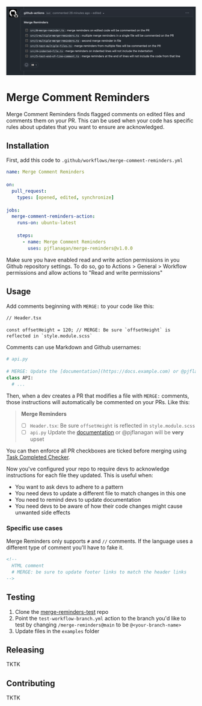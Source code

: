 ![Merge Comment Reminders PR Comment](https://github.com/pjflanagan/merge-reminders/blob/main/readme/comment.png?raw=true)

# Merge Comment Reminders

Merge Comment Reminders finds flagged comments on edited files and comments them on your PR.
This can be used when your code has specific rules about updates that you want to ensure are acknowledged.


## Installation

First, add this code to `.github/workflows/merge-comment-reminders.yml`

```yml
name: Merge Comment Reminders

on:
  pull_request:
    types: [opened, edited, synchronize]

jobs:
  merge-comment-reminders-action:
    runs-on: ubuntu-latest

    steps:
      - name: Merge Comment Reminders
        uses: pjflanagan/merge-reminders@v1.0.0
```

Make sure you have enabled read and write action permissions in you Github repository settings.
To do so, go to Actions > General > Workflow permissions and allow actions to "Read and write permissions"

## Usage

Add comments beginning with `MERGE:` to your code like this:

```tsx
// Header.tsx

const offsetHeight = 120; // MERGE: Be sure `offsetHeight` is reflected in `style.module.scss`
```

Comments can use Markdown and Github usernames:

```py
# api.py

# MERGE: Update the [documentation](https://docs.example.com) or @pjflanagan will be **very** upset
class API:
  # ...
```

Then, when a dev creates a PR that modifies a file with `MERGE:` comments,
those instructions will automatically be commented on your PRs. Like this:

> **Merge Reminders**
> - [ ] `Header.tsx`: Be sure `offsetHeight` is reflected in `style.module.scss`
> - [ ] `api.py` Update the [documentation](https://docs.example.com) or @pjflanagan will be **very** upset

You can then enforce all PR checkboxes are ticked before merging using [Task Completed Checker](https://github.com/marketplace/actions/task-completed-checker).

Now you've configured your repo to require devs to acknowledge instructions for each file they updated. This is useful when:
- You want to ask devs to adhere to a pattern
- You need devs to update a different file to match changes in this one
- You need to remind devs to update documentation
- You need devs to be aware of how their code changes might cause unwanted side effects

### Specific use cases

Merge Reminders only supports `#` and `//` comments. If the language uses a different type of comment
you'll have to fake it.

```html
<!--
  HTML comment
  # MERGE: be sure to update footer links to match the header links
-->
```

## Testing

1. Clone the [merge-reminders-test](https://github.com/pjflanagan/merge-reminders-test) repo
2. Point the `test-workflow-branch.yml` action to the branch you'd like to test by changing `/merge-reminders@main` to be `@<your-branch-name>`
3. Update files in the `examples` folder

## Releasing

TKTK

## Contributing

TKTK
